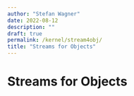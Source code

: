 ```yaml
---
author: "Stefan Wagner"
date: 2022-08-12
description: ""
draft: true
permalink: /kernel/stream4obj/
title: "Streams for Objects"
---
```


# Streams for Objects
